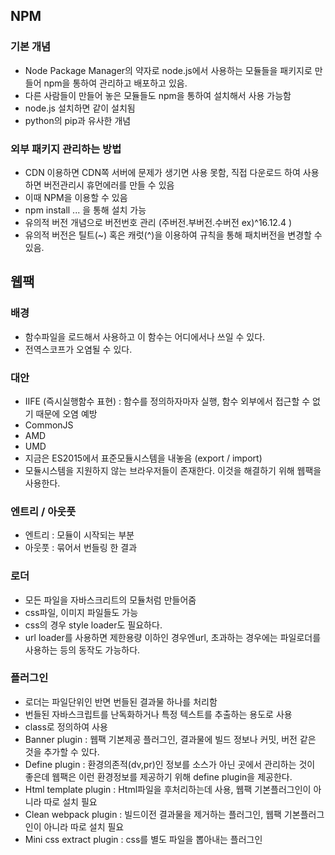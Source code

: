
  

## NPM   

### 기본 개념  

* Node Package Manager의 약자로 node.js에서 사용하는 모듈들을 패키지로 만들어 npm을 통하여 관리하고 배포하고 있음.  
* 다른 사람들이 만들어 놓은 모듈들도 npm을 통하여 설치해서 사용 가능함  
* node.js 설치하면 같이 설치됨  
* python의 pip과 유사한 개념   

### 외부 패키지 관리하는 방법  

* CDN 이용하면 CDN쪽 서버에 문제가 생기면 사용 못함, 직접 다운로드 하여 사용하면 버전관리시 휴먼에러를 만들 수 있음 
* 이때 NPM을 이용할 수 있음  
* npm install ... 을 통해 설치 가능  
* 유의적 버전 개념으로 버전번호 관리 (주버전.부버전.수버전 ex)^16.12.4 ) 
* 유의적 버전은 틸트(~) 혹은 캐럿(^)을 이용하여 규칙을 통해 패치버전을 변경할 수 있음.  


## 웹팩  

### 배경  

* 함수파일을 로드해서 사용하고 이 함수는 어디에서나 쓰일 수 있다.  
* 전역스코프가 오염될 수 있다.

### 대안  

* IIFE (즉시실행함수 표현) : 함수를 정의하자마자 실행, 함수 외부에서 접근할 수 없기 때문에 오염 예방 
* CommonJS  
* AMD  
* UMD  
* 지금은 ES2015에서 표준모듈시스템을 내놓음 (export / import)  
* 모듈시스템을 지원하지 않는 브라우저들이 존재한다. 이것을 해결하기 위해 웹팩을 사용한다.  

### 엔트리 / 아웃풋  

* 엔트리 : 모듈이 시작되는 부분  
* 아웃풋 : 묶어서 번들링 한 결과  

### 로더  

* 모든 파일을 자바스크리트의 모듈처럼 만들어줌  
* css파일, 이미지 파일들도 가능 
* css의 경우 style loader도 필요하다.
* url loader를 사용하면 제한용량 이하인 경우엔url, 초과하는 경우에는 파일로더를 사용하는 등의 동작도 가능하다.  


### 플러그인  

* 로더는 파일단위인 반면 번들된 결과물 하나를 처리함  
* 번들된 자바스크립트를 난독화하거나 특정 텍스트를 추출하는 용도로 사용  
* class로 정의하여 사용  
* Banner plugin : 웹팩 기본제공 플러그인, 결과물에 빌드 정보나 커밋, 버전 같은 것을 추가할 수 있다.  
* Define plugin : 환경의존적(dv,pr)인 정보를 소스가 아닌 곳에서 관리하는 것이 좋은데 웹팩은 이런 환경정보를 제공하기 위해 define plugin을 제공한다.  
* Html template plugin :  Html파일을 후처리하는데 사용, 웹팩 기본플러그인이 아니라 따로 설치 필요  
* Clean webpack plugin : 빌드이전 결과물을 제거하는 플러그인, 웹팩 기본플러그인이 아니라 따로 설치 필요  
* Mini css extract plugin : css를 별도 파일을 뽑아내는 플러그인  



